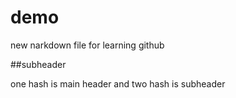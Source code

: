 # demo


new narkdown file for learning github

##subheader

one hash is main header and two hash is subheader

